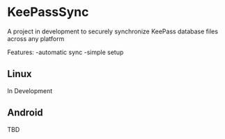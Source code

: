 # KeePassSync
A project in development to securely synchronize KeePass database files across any platform

Features:
 -automatic sync
 -simple setup
## Linux
In Development
## Android
TBD
